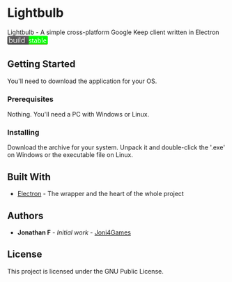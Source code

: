 # Lightbulb
Lightbulb - A simple cross-platform Google Keep client written in Electron
![alt tag](https://github.com/Joni4Games/Lightbulb/blob/master/resources/nbuild-stable.png)
## Getting Started

You'll need to download the application for your OS.

### Prerequisites

Nothing. You'll need a PC with Windows or Linux.


### Installing

Download the archive for your system. Unpack it and double-click the '.exe' on Windows or the executable file on Linux.


## Built With

* [Electron](https://electron.atom.io/) - The wrapper and the heart of the whole project


## Authors

* **Jonathan F** - *Initial work* - [Joni4Games](https://github.com/Joni4Games)

## License

This project is licensed under the GNU Public License.
